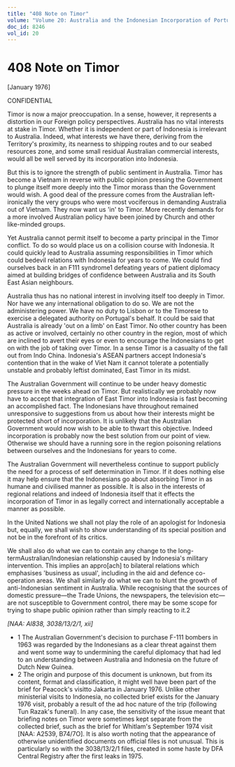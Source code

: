 ```yaml
---
title: "408 Note on Timor"
volume: "Volume 20: Australia and the Indonesian Incorporation of Portuguese Timor, 1974-1976"
doc_id: 8246
vol_id: 20
---
```


# 408 Note on Timor

[January 1976]

CONFIDENTIAL

Timor is now a major preoccupation. In a sense, however, it represents a distortion in our Foreign policy perspectives. Australia has no vital interests at stake in Timor. Whether it is independent or part of Indonesia is irrelevant to Australia. Indeed, what interests we have there, deriving from the Territory's proximity, its nearness to shipping routes and to our seabed resources zone, and some small residual Australian commercial interests, would all be well served by its incorporation into Indonesia.

But this is to ignore the strength of public sentiment in Australia. Timor has become a Vietnam in reverse with public opinion pressing the Government to plunge itself more deeply into the Timor morass than the Government would wish. A good deal of the pressure comes from the Australian left-ironically the very groups who were most vociferous in demanding Australia out of Vietnam. They now want us 'in' to Timor. More recently demands for a more involved Australian policy have been joined by Church and other like-minded groups.

Yet Australia cannot permit itself to become a party principal in the Timor conflict. To do so would place us on a collision course with Indonesia. It could quickly lead to Australia assuming responsibilities in Timor which could bedevil relations with Indonesia for years to come. We could find ourselves back in an F111 syndrome1 defeating years of patient diplomacy aimed at building bridges of confidence between Australia and its South East Asian neighbours.

Australia thus has no national interest in involving itself too deeply in Timor. Nor have we any international obligation to do so. We are not the administering power. We have no duty to Lisbon or to the Timorese to exercise a delegated authority on Portugal's behalf. It could be said that Australia is already 'out on a limb' on East Timor. No other country has been as active or involved, certainly no other country in the region, most of which are inclined to avert their eyes or even to encourage the Indonesians to get on with the job of taking over Timor. In a sense Timor is a casualty of the fall out from Indo China. Indonesia's ASEAN partners accept Indonesia's contention that in the wake of Viet Nam it cannot tolerate a potentially unstable and probably leftist dominated, East Timor in its midst.

The Australian Government will continue to be under heavy domestic pressure in the weeks ahead on Timor. But realistically we probably now have to accept that integration of East Timor into Indonesia is fast becoming an accomplished fact. The Indonesians have throughout remained unresponsive to suggestions from us about how their interests might be protected short of incorporation. It is unlikely that the Australian Government would now wish to be able to thwart this objective. Indeed incorporation is probably now the best solution from our point of view. Otherwise we should have a running sore in the region poisoning relations between ourselves and the Indonesians for years to come.

The Australian Government will nevertheless continue to support publicly the need for a process of self determination in Timor. If it does nothing else it may help ensure that the Indonesians go about absorbing Timor in as humane and civilised manner as possible. It is also in the interests of regional relations and indeed of Indonesia itself that it effects the incorporation of Timor in as legally correct and internationally acceptable a manner as possible.

In the United Nations we shall not play the role of an apologist for Indonesia but, equally, we shall wish to show understanding of its special position and not be in the forefront of its critics.

We shall also do what we can to contain any change to the long-termAustralian/Indonesian relationship caused by Indonesia's military intervention. This implies an appro[ach] to bilateral relations which emphasises 'business as usual', including in the aid and defence co-operation areas. We shall similarly do what we can to blunt the growth of anti-Indonesian sentiment in Australia. While recognising that the sources of domestic pressure—the Trade Unions, the newspapers, the television etc—are not susceptible to Government control, there may be some scope for trying to shape public opinion rather than simply reacting to it.2

_[NAA: Al838, 3038/13/2/1, xii]_

  * 1 The Australian Government's decision to purchase F-111 bombers in 1963 was regarded by the Indonesians as a clear threat against them and went some way to undermining the careful diplomacy that had led to an understanding between Australia and Indonesia on the future of Dutch New Guinea.
  * 2 The origin and purpose of this document is unknown, but from its content, format and classification, it might well have been part of the brief for Peacock's visitto Jakarta in January 1976. Unlike other ministerial visits to Indonesia, no collected brief exists for the January 1976 visit, probably a result of the ad hoc nature of the trip (following Tun Razak's funeral). In any case, the sensitivity of the issue meant that briefing notes on Timor were sometimes kept separate from the collected brief, such as the brief for Whitlam's September 1974 visit [NAA: A2539, B74/7O]. It is also worth noting that the appearance of otherwise unidentified documents on official files is not unusual. This is particularly so with the 3038/13/2/1 files, created in some haste by DFA Central Registry after the first leaks in 1975.


